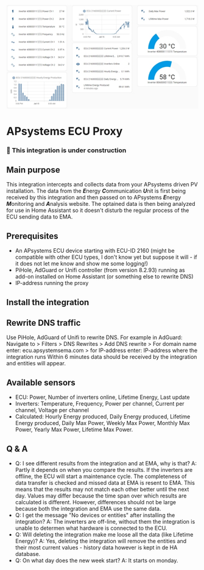 ![Home Assistant Dashboard](https://github.com/HAEdwin/homeassistant-apsystems_ecu_proxy/blob/main/impression.jpg)
# APsystems ECU Proxy

### &#x1F534; This integration is under construction

## Main purpose
This integration intercepts and collects data from your APsystems driven PV installation. 
The data from the ***E***nergy ***C***ommunication ***U***nit is first being received by this integration and then passed on to APsystems ***E***nergy ***M***onitoring and ***A***nalysis website.
The optained data is then being analyzed for use in Home Assistant so it doesn't disturb the regular process of the ECU sending data to EMA.

## Prerequisites
- An APsystems ECU device starting with ECU-ID 2160 (might be compatible with other ECU types, I don't know yet but suppose it will - if it does not let me know and show me some logging!)
- PiHole, AdGuard or Unifi controller (from version 8.2.93) running as add-on installed on Home Assistant (or something else to rewrite DNS)
- IP-address running the proxy

## Install the integration

## Rewrite DNS traffic
Use PiHole, AdGuard of Unifi to rewrite DNS. For example in AdGuard: Navigate to > Filters > DNS Rewrites > Add DNS rewrite > For domain name enter: ecu.apsystemsema.com > for IP-address enter: IP-address where the integration runs
Within 6 minutes data should be received by the integration and entities will appear.

## Available sensors
- ECU: Power, Number of inverters online, Lifetime Energy, Last update
- Inverters: Temperature, Frequency, Power per channel, Current per channel, Voltage per channel
- Calculated: Hourly Energy produced, Daily Energy produced, Lifetime Energy produced, Daily Max Power, Weekly Max Power, Monthly Max Power, Yearly Max Power, Lifetime Max Power.

## Q & A
- Q: I see different results from the integration and at EMA, why is that?
A: Partly it depends on when you compare the results. If the inverters are offline, the ECU will start a maintenance cycle. The completeness of data transfer is checked and missed data at EMA is resent to EMA. This means that the results may not match each other better until the next day. Values ​​may differ because the time span over which results are calculated is different. However, differences should not be large because both the integration and EMA use the same data.
- Q: I get the message "No devices or entities" after installing the integration?
A: The inverters are off-line, without them the integration is unable to determen what hardware is connected to the ECU.
- Q: Will deleting the integration make me loose all the data (like Lifetime Energy)?
A: Yes, deleting the integration will remove the entities and their most current values - history data however is kept in de HA database.
- Q: On what day does the new week start?
A: It starts on monday.

